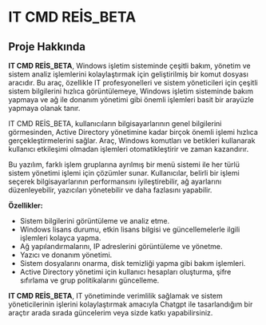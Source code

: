 # IT CMD REİS_BETA 

## Proje Hakkında

**IT CMD REİS_BETA**, Windows işletim sisteminde çeşitli bakım, yönetim ve sistem analiz işlemlerini kolaylaştırmak için geliştirilmiş bir komut dosyası aracıdır. Bu araç, özellikle IT profesyonelleri ve sistem yöneticileri için çeşitli sistem bilgilerini hızlıca görüntülemeye, Windows işletim sisteminde bakım yapmaya ve ağ ile donanım yönetimi gibi önemli işlemleri basit bir arayüzle yapmaya olanak tanır.

IT CMD REİS_BETA, kullanıcıların bilgisayarlarının genel bilgilerini görmesinden, Active Directory yönetimine kadar birçok önemli işlemi hızlıca gerçekleştirmelerini sağlar. Araç, Windows komutları ve betikleri kullanarak kullanıcı etkileşimi olmadan işlemleri otomatikleştirir ve zaman kazandırır.

Bu yazılım, farklı işlem gruplarına ayrılmış bir menü sistemi ile her türlü sistem yönetimi işlemi için çözümler sunar. Kullanıcılar, belirli bir işlemi seçerek bilgisayarlarının performansını iyileştirebilir, ağ ayarlarını düzenleyebilir, yazıcıları yönetebilir ve daha fazlasını yapabilir.

**Özellikler:**
- Sistem bilgilerini görüntüleme ve analiz etme.
- Windows lisans durumu, etkin lisans bilgisi ve güncellemelerle ilgili işlemleri kolayca yapma.
- Ağ yapılandırmalarını, IP adreslerini görüntüleme ve yönetme.
- Yazıcı ve donanım yönetimi.
- Sistem dosyalarını onarma, disk temizliği yapma gibi bakım işlemleri.
- Active Directory yönetimi için kullanıcı hesapları oluşturma, şifre sıfırlama ve grup politikalarını güncelleme.

**IT CMD REİS_BETA**, IT yönetiminde verimlilik sağlamak ve sistem yöneticilerinin işlerini kolaylaştırmak amacıyla Chatgpt ile tasarlandığım bir araçtır arada sırada güncelerim veya sizde katkı yapabilirsiniz.
